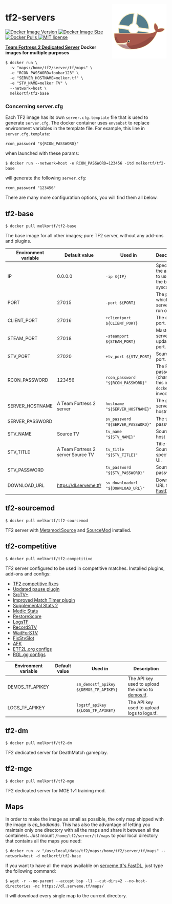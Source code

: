 <img src="./images/logo.svg" align="right"
     alt="tf2-servers logo by bobair" width="170" height="170">

# tf2-servers

<p>
  <a href="https://hub.docker.com/r/melkortf/tf2-base">
    <img alt="Docker Image Version" src="https://img.shields.io/docker/v/melkortf/tf2-base/latest?color=%235c7c8b&logo=docker">
  </a>
  <a href="https://hub.docker.com/r/melkortf/tf2-base">
    <img alt="Docker Image Size" src="https://img.shields.io/docker/image-size/melkortf/tf2-base/latest?color=%238a5043">
  </a>
  <a href="https://hub.docker.com/r/melkortf/tf2-base">
    <img alt="Docker Pulls" src="https://img.shields.io/docker/pulls/melkortf/tf2-base?color=%235c7c8b" />
  </a>
  <a href="https://opensource.org/licenses/MIT">
    <img src="https://img.shields.io/badge/license-MIT-d4c0bf.svg" alt="MIT license">
  </a>
</p>

**[Team Fortress 2 Dedicated Server](https://wiki.teamfortress.com/wiki/Linux_dedicated_server) Docker images for multiple purposes**


```
$ docker run \
  -v "maps:/home/tf2/server/tf/maps" \
  -e "RCON_PASSWORD=foobar123" \
  -e "SERVER_HOSTNAME=melkor.tf" \
  -e "STV_NAME=melkor TV" \
  --network=host \
  melkortf/tf2-base
```

### Concerning server.cfg

Each TF2 image has its own `server.cfg.template` file that is used to generate `server.cfg`. The docker container
uses `envsubst` to replace environment variables in the template file.
For example, this line in `server.cfg.template`:
```
rcon_password "${RCON_PASSWORD}"
```

when launched with these params:
```
$ docker run --network=host -e RCON_PASSWORD=123456 -itd melkortf/tf2-base
```
will generate the following `server.cfg`:
```
rcon_password "123456"
```

There are many more configuration options, you will find them all below.


## tf2-base

```
$ docker pull melkortf/tf2-base
```

The base image for all other images; pure TF2 server, without any add-ons and plugins.

Environment variable | Default value | Used in | Description
-------------------- | ------------- | ------- | -----------
IP                   | 0.0.0.0       | `-ip ${IP}` | Specifies the address to use for the bind(2) syscall.
PORT                 | 27015         | `-port ${PORT}` | The port which the server will run on.
CLIENT_PORT          | 27016         | `+clientport ${CLIENT_PORT}` | The client port.
STEAM_PORT           | 27018         | `-steamport ${STEAM_PORT}` | Master server updater port.
STV_PORT             | 27020         | `+tv_port ${STV_PORT}` | SourceTV port.
RCON_PASSWORD        | 123456        | `rcon_password "${RCON_PASSWORD}"` | The RCON passowrd (change this in your `docker run` invocation).
SERVER_HOSTNAME      | A Team Fortress 2 server | `hostname "${SERVER_HOSTNAME}"` | The game server hostname.
SERVER_PASSWORD      |               | `sv_password "${SERVER_PASSWORD}"` | The server password.
STV_NAME             | Source TV     | `tv_name "${STV_NAME}"` | SourceTV host name.
STV_TITLE            | A Team Fortress 2 server Source TV | `tv_title "${STV_TITLE}"` | Title for the SourceTV spectator UI.
STV_PASSWORD         |               | `tv_password "${STV_PASSWORD}"` | SourceTV password.
DOWNLOAD_URL         | https://dl.serveme.tf/ | `sv_downloadurl "${DOWNLOAD_URL}"` | Download URL for the [FastDL](https://developer.valvesoftware.com/wiki/Sv_downloadurl).


## tf2-sourcemod

```
$ docker pull melkortf/tf2-sourcemod
```

TF2 server with [Metamod:Source](https://www.sourcemm.net/) and [SourceMod](https://www.sourcemod.net/) installed.


## tf2-competitive

```
$ docker pull melkortf/tf2-competitive
```

TF2 server configured to be used in competitive matches. Installed plugins, add-ons and configs:

* [TF2 competitive fixes](https://github.com/ldesgoui/tf2-comp-fixes)
* [Updated pause plugin](https://github.com/l-Aad-l/updated-pause-plugin)
* [SrcTV+](https://github.com/dalegaard/srctvplus)
* [Improved Match Timer plugin](https://github.com/dewbsku/Improved-Match-Timer)
* [Supplemental Stats 2](https://github.com/F2/F2s-sourcemod-plugins#supplemental-stats-2-)
* [Medic Stats](https://github.com/F2/F2s-sourcemod-plugins#medic-stats-)
* [RestoreScore](https://github.com/F2/F2s-sourcemod-plugins#restorescore-)
* [LogsTF](https://github.com/F2/F2s-sourcemod-plugins#logstf-)
* [RecordSTV](https://github.com/F2/F2s-sourcemod-plugins#recordstv-)
* [WaitForSTV](https://github.com/F2/F2s-sourcemod-plugins#waitforstv-)
* [FixStvSlot](https://github.com/F2/F2s-sourcemod-plugins#fixstvslot-)
* [AFK](https://github.com/F2/F2s-sourcemod-plugins#afk-)
* [ETF2L.org configs](https://github.com/ETF2L/gameserver-configs)
* [RGL.gg configs](https://github.com/RGLgg/server-resources-updater/tree/master/cfg)

Environment variable | Default value | Used in | Description
-------------------- | ------------- | ------- | -----------
DEMOS_TF_APIKEY      |               | `sm_demostf_apikey ${DEMOS_TF_APIKEY}` | The API key used to upload the demo to [demos.tf](https://demos.tf/).
LOGS_TF_APIKEY       |               | `logstf_apikey ${LOGS_TF_APIKEY}` | The API key used to upload logs to logs.tf.


## tf2-dm

```
$ docker pull melkortf/tf2-dm
```

TF2 dedicated server for DeathMatch gameplay.


## tf2-mge

```
$ docker pull melkortf/tf2-mge
```

TF2 dedicated server for MGE 1v1 training mod.


## Maps

In order to make the image as small as possible, the only map shipped with the image is _cp_badlands_. This has also the advantage of letting you maintain only one directory
with all the maps and share it between all the containers. Just mount `/home/tf2/server/tf/maps` to your local directory that contains all the maps you need:

```
$ docker run -v "/usr/local/data/tf2/maps:/home/tf2/server/tf/maps" --network=host -d melkortf/tf2-base
```

If you want to have all the maps available on [serveme.tf's FastDL](https://dl.serveme.tf/maps/), just type the following command:

```
$ wget -r --no-parent --accept bsp -l1 --cut-dirs=2 --no-host-directories -nc https://dl.serveme.tf/maps/
```

It will download every single map to the current directory.
